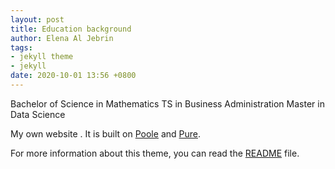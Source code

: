 ```yaml
---
layout: post
title: Education background
author: Elena Al Jebrin
tags:
- jekyll theme
- jekyll
date: 2020-10-01 13:56 +0800
---
```

Bachelor of Science in Mathematics
TS in Business Administration
Master in Data Science 

My own website . It is built on [Poole](https://github.com/poole/poole) and [Pure](https://purecss.io/).

For more information about this theme, you can read the [README](https://github.com/vszhub/not-pure-poole/blob/master/README.md) file.
